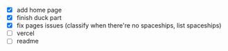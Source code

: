 - [x] add home page
- [x] finish duck part
- [x] fix pages issues (classify when there're no spaceships, list spaceships)
- [ ] vercel
- [ ] readme